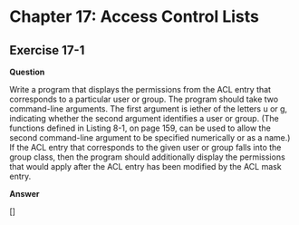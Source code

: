 Chapter 17: Access Control Lists
================================

Exercise 17-1
-------------

**Question**

Write a program that displays the permissions from the ACL entry that
corresponds to a particular user or group.  The program should take
two command-line arguments.  The first argument is iether of the
letters u or g, indicating whether the second argument identifies a
user or group.  (The functions defined in Listing 8-1, on page 159, can
be used to allow the second command-line argument to be specified
numerically or as a name.)  If the ACL entry that corresponds to the
given user or group falls into the group class, then the program
should additionally display the permissions that would apply after
the ACL entry has been modified by the ACL mask entry.

**Answer**

[]

